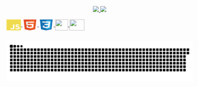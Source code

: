 <div align="center">
  <a href="https://github.com/dudusantosdev">
  <img height="180em" src="https://github-readme-stats.vercel.app/api?username=dudetheduck&show_icons=true&theme=midnight-purple&include_all_commits=true&count_private=true"/>
  <img height="180em" src="https://github-readme-stats.vercel.app/api/top-langs/?username=dudetheduck&layout=compact&langs_count=7&theme=midnight-purple"/>
</div>

<div style="display: inline_block"><br>
  <img align="center" height="30" width="40" src="https://raw.githubusercontent.com/devicons/devicon/master/icons/javascript/javascript-plain.svg">
  <img align="center" height="30" width="40" src="https://raw.githubusercontent.com/devicons/devicon/master/icons/html5/html5-original.svg">
  <img align="center" height="30" width="40" src="https://raw.githubusercontent.com/devicons/devicon/master/icons/css3/css3-original.svg">
  <img align="center" height="30" width="35" src="https://cdn.jsdelivr.net/gh/devicons/devicon/icons/bootstrap/bootstrap-plain.svg">
  <img align="center" height="30" width="40" src="https://cdn.jsdelivr.net/gh/devicons/devicon/icons/jquery/jquery-plain-wordmark.svg"/>
</div>
  
##
  
<div>
  
   ![Snake animation](https://github.com/dudusantosdev/dudusantosdev/blob/output/github-contribution-grid-snake.svg) 
  
</div>
